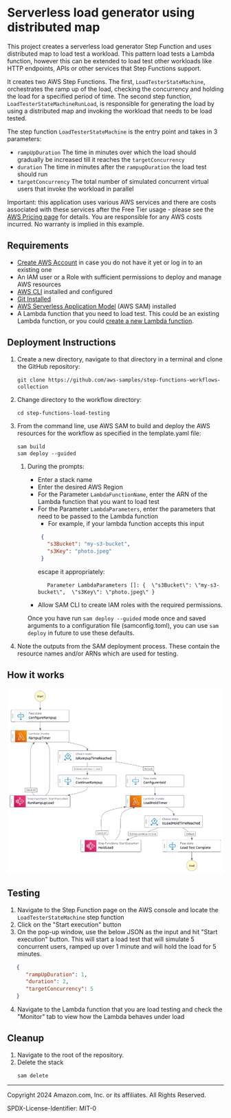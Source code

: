 # Serverless load generator using distributed map 

This project creates a serverless load generator Step Function and uses distributed map to load test a workload. This pattern load tests a Lambda function, however this can be extended to load test other workloads like HTTP endpoints, APIs or other services that Step Functions support.


It creates two AWS Step Functions. The first, `LoadTesterStateMachine`, orchestrates the ramp up of the load, checking the concurrency and holding the load for a specified period of time. The second step function, `LoadTesterStateMachineRunLoad`, is responsible for generating the load by using a distributed map and invoking the workload that needs to be load tested.

The step function `LoadTesterStateMachine` is the entry point and takes in 3 parameters:

 - `rampUpDuration` The time in minutes over which the load should gradually be increased till it reaches the `targetConcurrency`
 - `duration` The time in minutes after the `rampupDuration` the load test should run
 - `targetConcurrency` The total number of simulated concurrent virtual users that invoke the workload in parallel


Important: this application uses various AWS services and there are costs associated with these services after the Free Tier usage - please see the [AWS Pricing page](https://aws.amazon.com/pricing/) for details. You are responsible for any AWS costs incurred. No warranty is implied in this example.

## Requirements

* [Create AWS Account](https://portal.aws.amazon.com/gp/aws/developer/registration/index.html) in case you do not have it yet or log in to an existing one
* An IAM user or a Role with sufficient permissions to deploy and manage AWS resources
* [AWS CLI](https://docs.aws.amazon.com/cli/latest/userguide/install-cliv2.html) installed and configured
* [Git Installed](https://git-scm.com/book/en/v2/Getting-Started-Installing-Git)
* [AWS Serverless Application Model](https://docs.aws.amazon.com/serverless-application-model/latest/developerguide/serverless-sam-cli-install.html) (AWS SAM) installed
* A Lambda function that you need to load test. This could be an existing Lambda function, or you could [create a new Lambda function](https://docs.aws.amazon.com/lambda/latest/dg/getting-started.html#getting-started-create-function).

## Deployment Instructions

1. Create a new directory, navigate to that directory in a terminal and clone the GitHub repository:
   ```
   git clone https://github.com/aws-samples/step-functions-workflows-collection
   ```
1. Change directory to the workflow directory:
   ```
   cd step-functions-load-testing
   ```
1. From the command line, use AWS SAM to build and deploy the AWS resources for the workflow as specified in the template.yaml file:
   ```
   sam build
   sam deploy --guided
   ```
   1. During the prompts:

      - Enter a stack name
      - Enter the desired AWS Region
      - For the Parameter `LambdaFunctionName`, enter the ARN of the Lambda function that you want to load test
      - For the Parameter `LambdaParameters`, enter the parameters that need to be passed to the Lambda function
        - For example, if your lambda function accepts this input
        ```json
         {
           "s3Bucket": "my-s3-bucket",
           "s3Key": "photo.jpeg"
         }
         ```
        escape it appropriately:
        ```shell
           Parameter LambdaParameters []: {  \"s3Bucket\": \"my-s3-bucket\",  \"s3Key\": \"photo.jpeg\" }
        ```
      - Allow SAM CLI to create IAM roles with the required permissions.

      Once you have run `sam deploy --guided` mode once and saved arguments to a configuration file (samconfig.toml), you can use `sam deploy` in future to use these defaults.

1. Note the outputs from the SAM deployment process. These contain the resource names and/or ARNs which are used for testing.

## How it works

![image](./resources/stepfunctions_graph.png)

## Testing
1. Navigate to the Step Function page on the AWS console and locate the `LoadTesterStateMachine` step function
2. Click on the "Start execution" button
3. On the pop-up window, use the below JSON as the input and hit "Start execution" button. This will start a load test that will simulate 5 concurrent users, ramped up over 1 minute and will hold the load for 5 minutes. 

```json
   {
      "rampUpDuration": 1,
      "duration": 2,
      "targetConcurrency": 5
   }
```
4. Navigate to the Lambda function that you are load testing and check the "Monitor" tab to view how the Lambda behaves under load

## Cleanup
 
1. Navigate to the root of the repository.
1. Delete the stack
    ```
    sam delete
    ```

----
Copyright 2024 Amazon.com, Inc. or its affiliates. All Rights Reserved.

SPDX-License-Identifier: MIT-0
